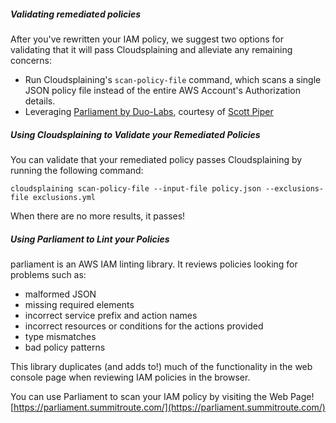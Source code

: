 ##### Validating remediated policies

After you've rewritten your IAM policy, we suggest two options for validating that it will pass Cloudsplaining and alleviate any remaining concerns:

* Run Cloudsplaining's `scan-policy-file` command, which scans a single JSON policy file instead of the entire AWS Account's Authorization details.
* Leveraging [Parliament by Duo-Labs](https://github.com/duo-labs/parliament/), courtesy of [Scott Piper](https://twitter.com/0xdabbad00)


##### Using Cloudsplaining to Validate your Remediated Policies

You can validate that your remediated policy passes Cloudsplaining by running the following command:

```cloudsplaining scan-policy-file --input-file policy.json --exclusions-file exclusions.yml```

When there are no more results, it passes!


##### Using Parliament to Lint your Policies

parliament is an AWS IAM linting library. It reviews policies looking for problems such as:

* malformed JSON
* missing required elements
* incorrect service prefix and action names
* incorrect resources or conditions for the actions provided
* type mismatches
* bad policy patterns

This library duplicates (and adds to!) much of the functionality in the web console page when reviewing IAM policies in the browser.

You can use Parliament to scan your IAM policy by visiting the Web Page! [https://parliament.summitroute.com/](https://parliament.summitroute.com/)